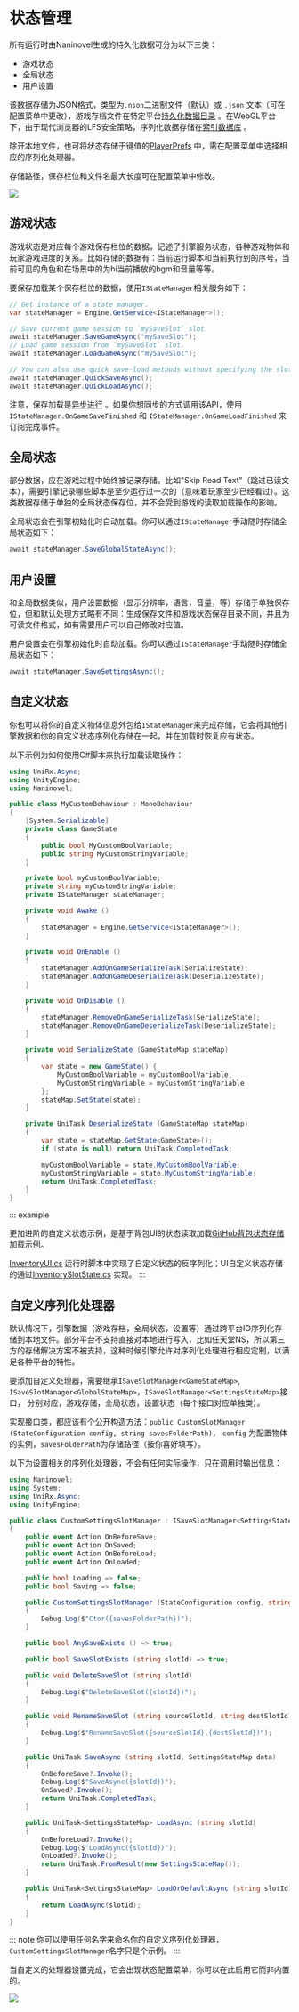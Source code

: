 ﻿# 状态管理

所有运行时由Naninovel生成的持久化数据可分为以下三类：
- 游戏状态
- 全局状态
- 用户设置

该数据存储为JSON格式，类型为`.nson`二进制文件（默认）或 `.json` 文本（可在配置菜单中更改），游戏存档文件在特定平台[持久化数据目录](https://docs.unity3d.com/ScriptReference/Application-persistentDataPath.html) 。在WebGL平台下，由于现代浏览器的LFS安全策略，序列化数据存储在[索引数据库](https://en.wikipedia.org/wiki/Indexed_Database_API) 。

除开本地文件，也可将状态存储于键值的[PlayerPrefs](https://docs.unity3d.com/ScriptReference/PlayerPrefs.html) 中，需在配置菜单中选择相应的序列化处理器。

存储路径，保存栏位和文件名最大长度可在配置菜单中修改。

![](https://i.gyazo.com/f9a2462d19eb228224f1dcd5302d6b1c.png)

## 游戏状态

游戏状态是对应每个游戏保存栏位的数据，记述了引擎服务状态，各种游戏物体和玩家游戏进度的关系。比如存储的数据有：当前运行脚本和当前执行到的序号，当前可见的角色和在场景中的为hi当前播放的bgm和音量等等。

要保存加载某个保存栏位的数据，使用`IStateManager`相关服务如下：

```csharp
// Get instance of a state manager.
var stateManager = Engine.GetService<IStateManager>();

// Save current game session to `mySaveSlot` slot.
await stateManager.SaveGameAsync("mySaveSlot");
// Load game session from `mySaveSlot` slot.
await stateManager.LoadGameAsync("mySaveSlot");

// You can also use quick save-load methods without specifying the slot names.
await stateManager.QuickSaveAsync();
await stateManager.QuickLoadAsync();
```

注意，保存加载是[异步进行](https://docs.microsoft.com/en-us/dotnet/csharp/programming-guide/concepts/async/) 。如果你想同步的方式调用该API，使用`IStateManager.OnGameSaveFinished` 和 `IStateManager.OnGameLoadFinished` 来订阅完成事件。

## 全局状态

部分数据，应在游戏过程中始终被记录存储。比如"Skip Read Text"（跳过已读文本），需要引擎记录哪些脚本是至少运行过一次的（意味着玩家至少已经看过）。这类数据存储于单独的全局状态保存位，并不会受到游戏的读取加载操作的影响。

全局状态会在引擎初始化时自动加载。你可以通过`IStateManager`手动随时存储全局状态如下：

```csharp
await stateManager.SaveGlobalStateAsync();
```

## 用户设置

和全局数据类似，用户设置数据（显示分辨率，语言，音量，等）存储于单独保存位，但和默认处理方式略有不同：生成保存文件和游戏状态保存目录不同，并且为可读文件格式，如有需要用户可以自己修改对应值。 

用户设置会在引擎初始化时自动加载。你可以通过`IStateManager`手动随时存储全局状态如下：

```csharp
await stateManager.SaveSettingsAsync();
```

## 自定义状态

你也可以将你的自定义物体信息外包给`IStateManager`来完成存储，它会将其他引擎数据和你的自定义状态序列化存储在一起，并在加载时恢复应有状态。

以下示例为如何使用C#脚本来执行加载读取操作：

```csharp
using UniRx.Async;
using UnityEngine;
using Naninovel;

public class MyCustomBehaviour : MonoBehaviour
{
    [System.Serializable]
    private class GameState 
    { 
    	public bool MyCustomBoolVariable; 
    	public string MyCustomStringVariable; 
    }

    private bool myCustomBoolVariable;
    private string myCustomStringVariable;
    private IStateManager stateManager;

    private void Awake ()
    {
        stateManager = Engine.GetService<IStateManager>();
    }

    private void OnEnable ()
    {
        stateManager.AddOnGameSerializeTask(SerializeState);
        stateManager.AddOnGameDeserializeTask(DeserializeState);
    }

    private void OnDisable ()
    {
        stateManager.RemoveOnGameSerializeTask(SerializeState);
        stateManager.RemoveOnGameDeserializeTask(DeserializeState);
    }

    private void SerializeState (GameStateMap stateMap)
    {
        var state = new GameState() {
            MyCustomBoolVariable = myCustomBoolVariable,
            MyCustomStringVariable = myCustomStringVariable
        };
        stateMap.SetState(state);
    }

    private UniTask DeserializeState (GameStateMap stateMap)
    {
        var state = stateMap.GetState<GameState>();
        if (state is null) return UniTask.CompletedTask;

        myCustomBoolVariable = state.MyCustomBoolVariable;
        myCustomStringVariable = state.MyCustomStringVariable;
        return UniTask.CompletedTask;
    }
}
```

::: example

更加进阶的自定义状态示例，是基于背包UI的状态读取加载[GitHub背包状态存储加载示例](https://github.com/Naninovel/Inventory)。

[InventoryUI.cs](https://github.com/Naninovel/Inventory/blob/master/Assets/NaninovelInventory/Runtime/UI/InventoryUI.cs#L238) 运行时脚本中实现了自定义状态的反序列化；UI自定义状态存储的通过[InventorySlotState.cs](https://github.com/Naninovel/Inventory/blob/master/Assets/NaninovelInventory/Runtime/InventorySlotState.cs) 实现。
:::

## 自定义序列化处理器

默认情况下，引擎数据（游戏存档，全局状态，设置等）通过跨平台IO序列化存储到本地文件。部分平台不支持直接对本地进行写入，比如任天堂NS，所以第三方的存储解决方案不被支持，这种时候引擎允许对序列化处理进行相应定制，以满足各种平台的特性。

要添加自定义处理器，需要继承`ISaveSlotManager<GameStateMap>`, `ISaveSlotManager<GlobalStateMap>`，`ISaveSlotManager<SettingsStateMap>`接口，
分别对应，游戏存储，全局状态，设置状态（每个接口对应单独类）。

实现接口类，都应该有个公开构造方法：`public CustomSlotManager (StateConfiguration config, string savesFolderPath)`， `config` 为配置物体的实例，`savesFolderPath`为存储路径（按你喜好填写）。

以下为设置相关的序列化处理器，不会有任何实际操作，只在调用时输出信息：

```csharp
using Naninovel;
using System;
using UniRx.Async;
using UnityEngine;

public class CustomSettingsSlotManager : ISaveSlotManager<SettingsStateMap>
{
    public event Action OnBeforeSave;
    public event Action OnSaved;
    public event Action OnBeforeLoad;
    public event Action OnLoaded;

    public bool Loading => false;
    public bool Saving => false;

    public CustomSettingsSlotManager (StateConfiguration config, string savesFolderPath)
    {
        Debug.Log($"Ctor({savesFolderPath})");
    }

    public bool AnySaveExists () => true;

    public bool SaveSlotExists (string slotId) => true;

    public void DeleteSaveSlot (string slotId)
    {
        Debug.Log($"DeleteSaveSlot({slotId})");
    }

    public void RenameSaveSlot (string sourceSlotId, string destSlotId)
    {
        Debug.Log($"RenameSaveSlot({sourceSlotId},{destSlotId})");
    }

    public UniTask SaveAsync (string slotId, SettingsStateMap data)
    {
        OnBeforeSave?.Invoke();
        Debug.Log($"SaveAsync({slotId})");
        OnSaved?.Invoke();
        return UniTask.CompletedTask;
    }

    public UniTask<SettingsStateMap> LoadAsync (string slotId)
    {
        OnBeforeLoad?.Invoke();
        Debug.Log($"LoadAsync({slotId})");
        OnLoaded?.Invoke();
        return UniTask.FromResult(new SettingsStateMap());
    }

    public UniTask<SettingsStateMap> LoadOrDefaultAsync (string slotId)
    {
        return LoadAsync(slotId);
    }
}
```

::: note
你可以使用任何名字来命名你的自定义序列化处理器，`CustomSettingsSlotManager`名字只是个示例。
:::

当自定义的处理器设置完成，它会出现状态配置菜单，你可以在此启用它而非内置的。

![](https://i.gyazo.com/213bc2bb8c7cc0e62ae98a579579f313.png)

